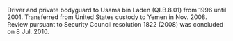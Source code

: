  Driver and private bodyguard to Usama bin Laden (QI.B.8.01) from 1996 until 
2001. Transferred from United States custody to Yemen in Nov. 2008. Review 
pursuant to Security Council resolution 1822 (2008) was concluded on 8 Jul. 
2010. 
